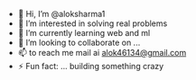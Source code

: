- 👋 Hi, I’m @aloksharma1
- 👀 I’m interested in solving real problems
- 🌱 I’m currently learning web and ml 
- 💞️ I’m looking to collaborate on ...
- 📫 to reach me mail ai alok46134@gmail.com
- ⚡ Fun fact: ... building something crazy 

<!---
upskilleralok07/upskilleralok07 is a ✨ special ✨ repository because its `README.md` (this file) appears on your GitHub profile.
You can click the Preview link to take a look at your changes.
--->
